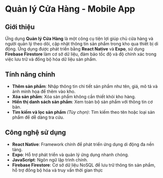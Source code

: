 # Quản lý Cửa Hàng - Mobile App

## Giới thiệu

Ứng dụng **Quản lý Cửa Hàng** là một công cụ tiện lợi giúp chủ cửa hàng và người quản lý theo dõi, cập nhật thông tin sản phẩm trong kho qua thiết bị di động. Ứng dụng được phát triển bằng **React Native** và **Expo**, sử dụng **Firebase Firestore** làm cơ sở dữ liệu, đảm bảo tốc độ và độ chính xác trong việc lưu trữ và đồng bộ hóa dữ liệu sản phẩm.

## Tính năng chính

- **Thêm sản phẩm**: Nhập thông tin chi tiết sản phẩm như tên, giá, mô tả và ảnh minh họa để thêm vào kho.
- **Xóa sản phẩm**: Xóa sản phẩm không cần thiết khỏi kho hàng.
- **Hiển thị danh sách sản phẩm**: Xem toàn bộ sản phẩm với thông tin cơ bản.
- **Tìm kiếm và lọc sản phẩm** *(Tùy chọn)*: Tìm kiếm theo tên hoặc loại sản phẩm để dễ dàng tra cứu.

## Công nghệ sử dụng

- **React Native**: Framework chính để phát triển ứng dụng di động đa nền tảng.
- **Expo**: Hỗ trợ phát triển và quản lý ứng dụng nhanh chóng.
- **JavaScript**: Ngôn ngữ lập trình chính.
- **Firebase Firestore**: Cơ sở dữ liệu NoSQL để lưu trữ thông tin sản phẩm, hỗ trợ đồng bộ hóa và truy vấn thời gian thực
